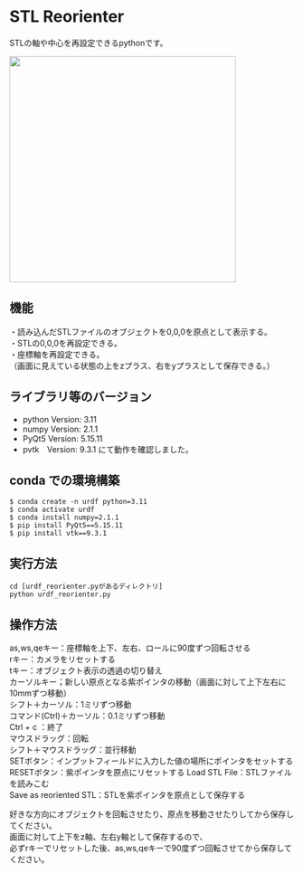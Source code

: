 # STL Reorienter  
STLの軸や中心を再設定できるpythonです。  

<img width="400" src="https://github.com/user-attachments/assets/0732bd7a-2c48-4147-bbb5-7af2c1a22864">
  
## 機能  
・読み込んだSTLファイルのオブジェクトを0,0,0を原点として表示する。  
・STLの0,0,0を再設定できる。  
・座標軸を再設定できる。  
（画面に見えている状態の上をzプラス、右をyプラスとして保存できる。）  
  
## ライブラリ等のバージョン  
- python Version: 3.11
- numpy Version: 2.1.1
- PyQt5 Version: 5.15.11
- pvtk　Version: 9.3.1
にて動作を確認しました。  

## conda での環境構築

```  
$ conda create -n urdf python=3.11  
$ conda activate urdf  
$ conda install numpy=2.1.1  
$ pip install PyQt5==5.15.11  
$ pip install vtk==9.3.1  
```  
  
## 実行方法  
```
cd [urdf_reorienter.pyがあるディレクトリ]  
python urdf_reorienter.py  
```  
  
## 操作方法  
as,ws,qeキー：座標軸を上下、左右、ロールに90度ずつ回転させる  
rキー：カメラをリセットする  
tキー：オブジェクト表示の透過の切り替え  
カーソルキー；新しい原点となる紫ポインタの移動（画面に対して上下左右に10mmずつ移動）  
シフト＋カーソル：1ミリずつ移動  
コマンド(Ctrl)＋カーソル：0.1ミリずつ移動  
Ctrl + c ：終了  
マウスドラッグ：回転  
シフト＋マウスドラッグ：並行移動  
SETボタン：インプットフィールドに入力した値の場所にポインタをセットする
RESETボタン：紫ポインタを原点にリセットする
Load STL File：STLファイルを読みこむ  
Save as reoriented STL：STLを紫ポインタを原点として保存する
  
好きな方向にオブジェクトを回転させたり、原点を移動させたりしてから保存してください。  
画面に対して上下をz軸、左右y軸として保存するので、  
必ずrキーでリセットした後、as,ws,qeキーで90度ずつ回転させてから保存してください。  

